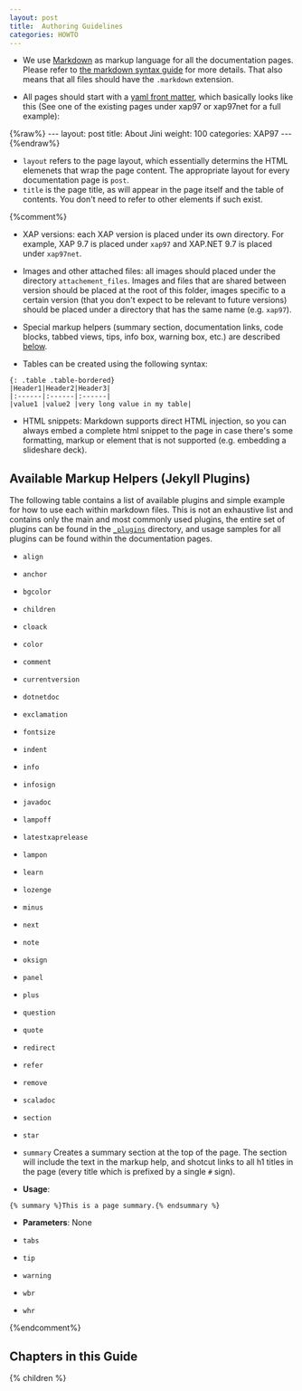 ```yaml
---
layout: post
title:  Authoring Guidelines
categories: HOWTO
---
```



* We use [Markdown](http://daringfireball.net/projects/markdown) as markup language for all the documentation pages. Please refer to [the markdown syntax guide](http://daringfireball.net/projects/markdown/syntax) for more details. That also means that all files should have the `.markdown` extension.

* All pages should start with a [yaml front matter](http://jekyllrb.com/docs/frontmatter/), which basically looks like this (See one of the existing pages under xap97 or xap97net for a full example):

{%raw%}
\---
layout: post
title:  About Jini
weight: 100
categories: XAP97
\---
{%endraw%}

 * `layout` refers to the page layout, which essentially determins the HTML elemenets that wrap the page content. The appropriate layout for every documentation page is `post`.
 * `title` is the page title, as will appear in the page itself and the table of contents.
 You don't need to refer to other elements if such exist.


{%comment%}
* XAP versions: each XAP version is placed under its own directory. For example, XAP 9.7 is placed under `xap97` and XAP.NET 9.7 is placed under `xap97net`.

* Images and other attached files: all images should placed under the directory `attachement_files`. Images and files that are shared between version should be placed at the root of this folder, images specific to a certain version (that you don't expect to be relevant to future versions) should be placed under a directory that has the same name (e.g. `xap97`).

* Special markup helpers (summary section, documentation links, code blocks, tabbed views, tips, info box, warning box, etc.) are described [below](#available-markup-helpers-jekyll-plugins).

* Tables can be created using the following syntax:

```
{: .table .table-bordered}
|Header1|Header2|Header3|
|:------|:------|:------|
|value1 |value2 |very long value in my table|
```
* HTML snippets: Markdown supports direct HTML injection, so you can always embed a complete html snippet to the page in case there's some formatting, markup or element that is not supported (e.g. embedding a slideshare deck).

## Available Markup Helpers (Jekyll Plugins)

The following table contains a list of available plugins and simple example for how to use each within markdown files. This is not an exhaustive list and contains only the main and most commonly used plugins, the entire set of plugins can be found in the [`_plugins`](_plugins) directory, and usage samples for all plugins can be found within the documentation pages.

* `align`

* `anchor`

* `bgcolor`

* `children`

* `cloack`

* `color`

* `comment`

* `currentversion`

* `dotnetdoc`

* `exclamation`

* `fontsize`

* `indent`

* `info`

* `infosign`

* `javadoc`

* `lampoff`

* `latestxaprelease`

* `lampon`

* `learn`

* `lozenge`

* `minus`

* `next`

* `note`

* `oksign`

* `panel`

* `plus`

* `question`

* `quote`

* `redirect`

* `refer`

* `remove`

* `scaladoc`

* `section`

* `star`

* `summary`
Creates a summary section at the top of the page. The section will include the text in the markup help, and shotcut links to all h1 titles in the page (every title which is prefixed by a single `#` sign).

 * __Usage__:
```
{% summary %}This is a page summary.{% endsummary %}
```
 * __Parameters__: None

* `tabs`

* `tip`

* `warning`

* `wbr`

* `whr`

{%endcomment%}


## Chapters in this Guide

{% children %}



